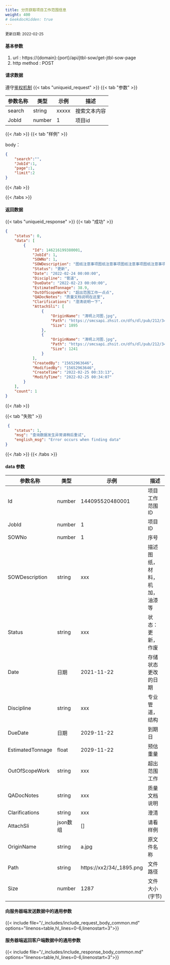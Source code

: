 ```yaml
---
title: 分页获取项目工作范围信息
weight: 400
# GeekdocHidden: true
---
```


<small>更新日期: 2022-02-25</small>

#### 基本参数
1. url : https://{domain}:{port}/api/jtbl-sow/get-jtbl-sow-page
2. http method : POST

#### 请求数据
遵守[鉴权机制](/auth/)
{{< tabs "uniqueid_request" >}}
{{< tab "参数" >}} 

|  参数名称   |  类型 |  示例 |  描述 |
|  ----  | ----  | ----  | ----  |
|  search  | string  | xxxxx  | 搜索文本内容 |
|  JobId  | number  | 1  | 项目id |

{{< /tab >}}
{{< tab "样例" >}}


body： 

```json
{
    "search":"",
    "JobId":1,
    "page":1,
    "limit":2
}
```
{{< /tab >}}

{{< /tabs >}}


#### 返回数据


{{< tabs "uniqueid_response" >}}
{{< tab "成功" >}} 
```json
{
    "status": 0,
    "data": [
        {
            "Id": 146216199380001,
            "JobId": 1,
            "SOWNo": 1,
            "SOWDescription": "图纸注意事项图纸注意事项图纸注意事项图纸注意事项图纸注意事项图纸注意事项图纸注意事项",
            "Status": "更新",
            "Date": "2022-02-24 00:00:00",
            "Discipline": "管道",
            "DueDate": "2022-02-23 00:00:00",
            "EstimatedTonnage": 38.9,
            "OutOfScopeWork": "超出范围工作一点点",
            "QADocNotes": "质量文档说明在这里",
            "Clarifications": "澄清说明一下",
            "AttachSli": [
                {
                    "OriginName": "清明上河图.jpg",
                    "Path": "https://smcsapi.zhsit.cn/dfs/dl/pub/212/34/b5f02682d8b69471b70ec415acc9965e_1895.png",
                    "Size": 1895
                },
                {
                    "OriginName": "清明上河图.jpg",
                    "Path": "https://smcsapi.zhsit.cn/dfs/dl/pub/212/34/341bdf1f96e41c2da848770b89110909_1241.png",
                    "Size": 1241
                }
            ],
            "CreatedBy": "15652963646",
            "ModifiedBy": "15652963646",
            "CreateTime": "2022-02-25 00:33:13",
            "ModifyTime": "2022-02-25 00:34:07"
        }
    ],
    "count": 1
}
```   
{{< /tab >}}

{{< tab "失败" >}}
```json
 {
    "status": 1,
    "msg": "查询数据发生异常请稍后重试",
    "english_msg": "Error occurs when finding data"
}
```
{{< /tab >}}
{{< /tabs >}}
#### data 参数

|  参数名称   |  类型 |  示例 |  描述 |
|  ----  | ----  | ----  | ----  |
|  Id  | number  | 144095520480001  | 项目工作范围ID |
|  JobId  | number  | 1  | 项目ID |
|  SOWNo  | number  | 1  | 序号 |
|  SOWDescription  | string  | xxx  | 描述 图纸，材料，机加，油漆等 |
|  Status  | string  | xxx  | 状态：更新，作废 |
|  Date  | 日期  | 2021-11-22  | 存储状态更改的日期 |
|  Discipline  | string  | xxx  | 专业管道，结构 |
|  DueDate  | 日期  | 2029-11-22  | 到期日 |
|  EstimatedTonnage  | float  | 2029-11-22  | 预估重量 |
|  OutOfScopeWork  | string  | xxx  | 超出范围工作 |
|  QADocNotes  | string  | xxx  | 质量文档说明 |
|  Clarifications  | string  | xxx  | 澄清 |
|  AttachSli  | json数组  | []  | 请看样例 |
|  OriginName  | string  | a.jpg  | 原文件名称 |
|  Path  | string  | https://xx2/34/_1895.png  | 文件路径 |
|  Size  | number  | 1287 | 文件大小(字节) |




#### 向服务器端发送数据中的通用参数
{{< include file="/_includes/include_request_body_common.md"  options="linenos=table,hl_lines=0-6,linenostart=3">}}

#### 服务器端返回客户端数据中的通用参数

{{< include file="/_includes/include_response_body_common.md"  options="linenos=table,hl_lines=0-6,linenostart=3">}}
